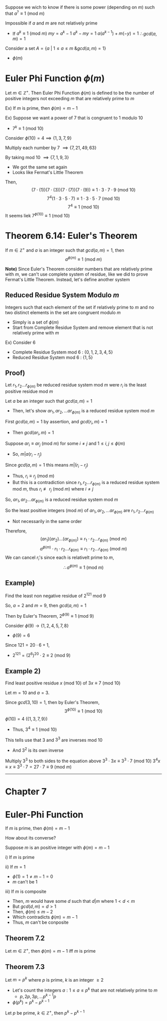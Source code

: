 Suppose we wich to know if there is some power (depending on $m$) such that $a^{?}\equiv 1\text{ (mod }m)$

Impossible if $a$ and $m$ are not relatively prime
- If $a^{k}\equiv 1\text{ (mod }m)$
	 $my=a^{k}-1$
	 $a^{k}-my=1$
	 $a(a^{k-1})+m(-y)=1$
	 $\therefore gcd(a,m)=1$

Consider a set $A=\{a\text{ | } 1\leq a\leq m \text{ \& }gcd(a,m)=1\}$
- $\phi(m)$

# Euler Phi Function $\phi(m)$
Let $m\in\mathbb{Z}^{+}$. Then Euler Phi Function $\phi(m)$ is defined to be the number of positive integers not exceeding $m$ that are relatively prime to $m$

Ex)
If $m$ is prime, then $\phi(m)=m-1$

Ex)
Suppose we want a power of 7 that is congruent to 1 modulo 10
- $7^{k}\equiv 1\text{ (mod }10)$

Consider $\phi(10)=4 \implies \{1,3,7,9\}$

Multiply each number by 7 $\implies \{7,21,49,63\}$

By taking mod 10 $\implies\{7,1,9,3\}$
- We got the same set again
- Looks like Fermat's Little Theorem

Then, 
$$(7\cdot(1))(7\cdot(3))(7\cdot(7))(7\cdot(9))\equiv 1\cdot 3\cdot 7 \cdot 9\text{ (mod }10)$$
$$7^{4}(1\cdot 3\cdot 5\cdot 7) \equiv 1\cdot 3\cdot 5\cdot 7\text{ (mod }10)$$
$$7^{4}\equiv 1\text{ (mod }10)$$
It seems liek $7^{\phi(10)}\equiv 1\text{ (mod }10)$

# Theorem 6.14: Euler's Theorem
If $m\in\mathbb{Z}^{+}$ and $a$ is an integer such that $gcd(a,m)=1$, then
$$a^{\phi(m)}\equiv 1\text{ (mod }m)$$

**Note)**
Since Euler's Theorem consider numbers that are relatively prime with $m$, we can't use complete system of residue, like we did to prove Fermat's Little Theorem. Instead, let's define another system

## Reduced Residue System Modulo $m$
Integers such that each element of the set if relatively prime to $m$ and no two distinct elements in the set are congruent modulo $m$
- Simply is a set of $\phi(m)$
- Start from Complete Residue System and remove element that is not relatively prime with $m$

Ex) 
Consider 6
- Complete Residue System mod 6 : $\{0,1,2,3,4, 5\}$
- Reduced Residue System mod 6 : $\{1,5\}$

## Proof)
Let $r_{1}, r_{2}\dots r_{\phi(m)}$ be reduced residue system mod $m$ were $r_{i}$ is the least positive residue mod $m$

Let $a$ be an integer such that $gcd(a,m)=1$
- Then, let's show $ar_{1}, ar_{2}, \dots ar_{\phi(m)}$ is a reduced residue system mod $m$

First $gcd(a,m)=1$ by assertion, and $gcd(r_{i}, m)=1$
- Then $gcd(ar_{i}, m)=1$

Suppose $ar_{i}\equiv ar_{j}\text{ (mod }m)$ for some $i\neq j$ and $1\leq i,j\leq\phi(m)$
- So, $m|a(r_{i}-r_{j})$

Since $gcd(a,m)=1$ this means $m|(r_{i}-r_{j})$
- Thus, $r_{i}\equiv r_{j}\text{ (mod }m)$
- But this is a contradiction since $r_{1}, r_{2}\dots r_{\phi(m)}$ is a reduced residue system mod $m$, thus $r_{i}\not\equiv r_{j}\text{ (mod }m)$ where $i\neq j$

So, $ar_{1}, ar_{2}\dots ar_{\phi(m)}$ is a reduced residue system mod $m$

So the least positive integers (mod $m$) of $ar_{1}, ar_{2}, \dots ar_{\phi(m)}$ are $r_{1}, r_{2}\dots r_{\phi(m)}$
- Not necessarily in the same order

Therefore, 
$$(ar_{1})(ar_{2})\dots(ar_{\phi(m)})\equiv r_{1}\cdot r_{2}\dots r_{\phi(m)}\text{ (mod }m)$$
$$a^{\phi(m)}\cdot r_{1}\cdot r_{2}\dots r_{\phi(m)}\equiv r_{1}\cdot r_{2}\dots r_{\phi(m)}\text{ (mod }m)$$
We can cancel $r_{i}$'s since each is relativelt prime to $m$,
$$\therefore  a^{\phi(m)}\equiv 1 \text{ (mod }m)$$
## Example)
Find the least non negative residue of $2^{121}$ mod $9$

So, $a=2$ and $m=9$, then $gcd(a,m)=1$

Then by Euler's Theorem, $2^{\phi(9)}\equiv 1\text{ (mod }9)$

Consider $\phi(9) \to\{1,2,4,5,7,8\}$
- $\phi(9)=6$

Since $121 = 20\cdot{6}+1$, 
- $2^{121} = (2^{6})^{20}\cdot 2\equiv 2\text{ (mod }9)$

## Example 2)
Find least positive residue $x\text{ (mod }10)$ of $3x\equiv 7\text{ (mod }10)$

Let $m=10$ and $a=3$.

Since $gcd(3,10)=1$, then by Euler's Theorem, 
$$3^{\phi(10)}\equiv 1\text{ (mod }10)$$
$\phi(10)=4$ $(\{1,3,7,9\})$
- Thus, $3^{4}\equiv 1\text{ (mod }10)$

This tells use that $3$ and $3^{3}$ are inverses mod $10$
- And $3^{2}$ is its own inverse

Multiply $3^{3}$ to both sides to the equation above
$3^{3}\cdot 3x\equiv 3^{3}\cdot7\text{ (mod }10)$
$3^{4}x\equiv x\equiv 3^{3}\cdot 7=27\cdot7\equiv9 \text{ (mod }m)$

---
# Chapter 7

# Euler-Phi Function
If $m$ is prime, then $\phi(m)=m-1$

How about its converse?

Suppose $m$ is an positive integer with $\phi(m)=m-1$

i) If $m$ is prime

ii) If $m=1$
- $\phi(1)=1\neq m-1=0$
- $m$ can't be $1$

iii) If $m$ is composite
- Then, $m$ would have some $d$ such that $d|m$ where $1<d<m$
- But $gcd(d,m)=d>1$
- Then, $\phi(m)\leq m-2$
- Which contradicts $\phi(m)=m-1$
- Thus, $m$ can't be conposite

## Theorem 7.2
Let $m\in \mathbb{Z}^{+}$, then $\phi(m)=m-1$ iff $m$ is prime

## Theorem 7.3
Let $m=p^{k}$ where $p$ is prime, $k$ is an integer $\geq 2$
- Let's count the integers $a:1\leq a\leq p^{k}$ that are not relatively prime to $m$
	- $p, 2p, 3p, \dots p^{k-1}p$
- $\phi(p^{k})=p^{k}-p^{k-1}$


Let $p$ be prime, $k\in\mathbb{Z}^{+}$, then $p^{k}-p^{k-1}$
